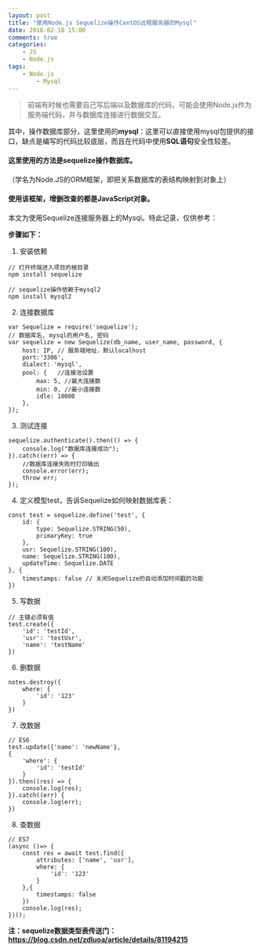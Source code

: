 ```yaml
---
layout: post
title: "使用Node.js Sequelize操作CentOS远程服务器的Mysql"
date: 2018-02-18 15:00
comments: true
categories:
    - JS
    - Node.js
tags:
    - Node.js
		- Mysql
---
```


> 前端有时候也需要自己写后端以及数据库的代码，可能会使用Node.js作为服务端代码，并与数据库连接进行数据交互。

其中，操作数据库部分，这里使用的**mysql**：这里可以直接使用mysql包提供的接口，缺点是编写的代码比较底层，而且在代码中使用**SQL语句**安全性较差。

#### 这里使用的方法是**sequelize**操作数据库。
（学名为Node.JS的ORM框架，即把关系数据库的表结构映射到对象上）

#### 使用该框架，增删改查的都是JavaScript对象。

本文为使用Sequelize连接服务器上的Mysql。特此记录，仅供参考：

<!-- more -->

**步骤如下：**

1. 安装依赖

```
// 打开终端进入项目的根目录
npm install sequelize

// sequelize操作依赖于mysql2
npm install mysql2
```
2. 连接数据库

```
var Sequelize = require('sequelize');
// 数据库名, mysql的用户名, 密码
var sequelize = new Sequelize(db_name, user_name, password, {
	host: IP, // 服务端地址，默认localhost
	port:'3306',
  	dialect: 'mysql',
  	pool: {   //连接池设置
	    max: 5, //最大连接数
	    min: 0, //最小连接数
	    idle: 10000
	},
});
```
3. 测试连接

```
sequelize.authenticate().then(() => {
    console.log("数据库连接成功");
}).catch((err) => {
    //数据库连接失败时打印输出
    console.error(err);
    throw err;
});
```

4. 定义模型test，告诉Sequelize如何映射数据库表：

```
const test = sequelize.define('test', {
    id: {
        type: Sequelize.STRING(50),
        primaryKey: true
    },
    usr: Sequelize.STRING(100),
    name: Sequelize.STRING(100),
    updateTime: Sequelize.DATE
}, {
    timestamps: false // 关闭Sequelize的自动添加时间戳的功能
})
```

5. 写数据

```
// 主键必须有值
test.create({
    'id': 'testId',
    'usr': 'testUsr',
    'name': 'testName'
})
```

6. 删数据

```
notes.destroy({
 	where: {
 		'id': '123'
 	}
})
```

7. 改数据

```
// ES6
test.update({'name': 'newName'},
{
    'where': {
        'id': 'testId'
    }
}).then((res) => {
    console.log(res);
}).catch((err) {
    console.log(err);
})
```

8. 查数据

```
// ES7
(async ()=> {
	const res = await test.find({
        attributes: ['name', 'usr'],
        where: {
            'id': '123'
        }
    },{
        timestamps: false
    })
	console.log(res);
})();
```

**注：sequelize数据类型表传送门：https://blog.csdn.net/zdluoa/article/details/81194215**